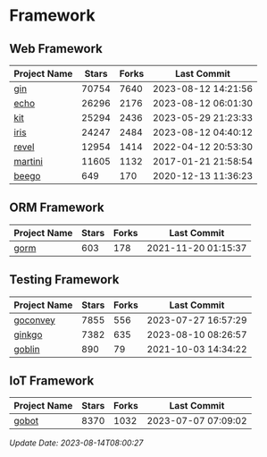 # Framework

## Web Framework
| Project Name | Stars | Forks | Last Commit |
| ------------ | ----- | ----- | ----------- |
| [gin](https://github.com/gin-gonic/gin) | 70754 | 7640 | 2023-08-12 14:21:56 |
| [echo](https://github.com/labstack/echo) | 26296 | 2176 | 2023-08-12 06:01:30 |
| [kit](https://github.com/go-kit/kit) | 25294 | 2436 | 2023-05-29 21:23:33 |
| [iris](https://github.com/kataras/iris) | 24247 | 2484 | 2023-08-12 04:40:12 |
| [revel](https://github.com/revel/revel) | 12954 | 1414 | 2022-04-12 20:53:30 |
| [martini](https://github.com/go-martini/martini) | 11605 | 1132 | 2017-01-21 21:58:54 |
| [beego](https://github.com/astaxie/beego) | 649 | 170 | 2020-12-13 11:36:23 |

## ORM Framework
| Project Name | Stars | Forks | Last Commit |
| ------------ | ----- | ----- | ----------- |
| [gorm](https://github.com/jinzhu/gorm) | 603 | 178 | 2021-11-20 01:15:37 |

## Testing Framework
| Project Name | Stars | Forks | Last Commit |
| ------------ | ----- | ----- | ----------- |
| [goconvey](https://github.com/smartystreets/goconvey) | 7855 | 556 | 2023-07-27 16:57:29 |
| [ginkgo](https://github.com/onsi/ginkgo) | 7382 | 635 | 2023-08-10 08:26:57 |
| [goblin](https://github.com/franela/goblin) | 890 | 79 | 2021-10-03 14:34:22 |

## IoT Framework
| Project Name | Stars | Forks | Last Commit |
| ------------ | ----- | ----- | ----------- |
| [gobot](https://github.com/hybridgroup/gobot) | 8370 | 1032 | 2023-07-07 07:09:02 |

*Update Date: 2023-08-14T08:00:27*